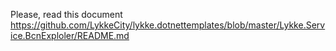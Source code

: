 ﻿Please, read this document https://github.com/LykkeCity/lykke.dotnettemplates/blob/master/Lykke.Service.BcnExploler/README.md